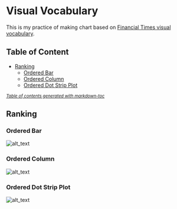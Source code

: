 # Visual Vocabulary
This is my practice of making chart based on [Financial Times visual vocabulary](https://github.com/Financial-Times/chart-doctor/tree/main/visual-vocabulary).

## Table of Content
* [Ranking](#ranking)
  * [Ordered Bar](#ordered-bar)
  * [Ordered Column](#ordered-column)
  * [Ordered Dot Strip Plot](#ordered-dot-strip-plot)

<small><i><a href='http://ecotrust-canada.github.io/markdown-toc/'>Table of contents generated with markdown-toc</a></i></small>


## Ranking
### Ordered Bar
![alt_text](https://github.com/panggahdputra/Visual-Vocab/blob/main/1_ordered_bar.png)

### Ordered Column
![alt_text](https://github.com/panggahdputra/Visual-Vocab/blob/main/2_ordered_column.png)

### Ordered Dot Strip Plot
![alt_text](https://github.com/panggahdputra/Visual-Vocab/blob/main/3_ordered_dot_strip_plot.png)
